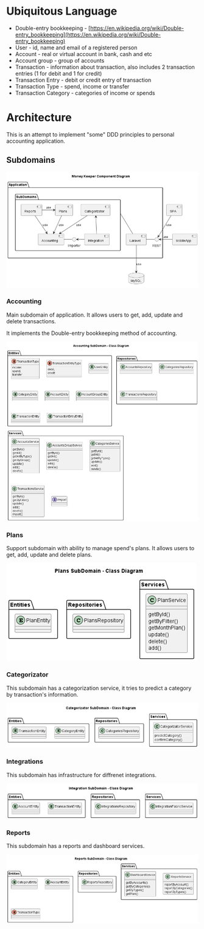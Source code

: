 # Ubiquitous Language

* Double-entry bookkeeping - [https://en.wikipedia.org/wiki/Double-entry_bookkeeping](https://en.wikipedia.org/wiki/Double-entry_bookkeeping)
* User - id, name and email of a registered person
* Account - real or virtual account in bank, cash and etc
* Account group - group of accounts
* Transaction - information about transaction, also includes 2 transaction entries (1 for debit and 1 for credit)
* Transaction Entry - debit or credit entry of transaction
* Transaction Type - spend, income or transfer
* Transaction Category - categories of income or spends
# Architecture 

This is an attempt to implement "some" DDD principles to personal accounting application.

## Subdomains

![Components diagram](diagrams/out/components.png)
 
### Accounting

Main subdomain of application. It allows users to get, add, update and delete transactions.

It implements the Double-entry bookkeeping method of accounting.

![Accounting subdomain](diagrams/out/accounting.png)

### Plans

Support subdomain with ability to manage spend's plans. It allows users to get, add, update and delete plans.


![Plans subdomain](diagrams/out/plans.png)

### Categorizator

This subdomain has a categorization service, it tries to predict a category by transaction's information.


![Categorizator subdomain](diagrams/out/categorizator.png)

### Integrations

This subdomain has infrastructure for diffrenet integrations.

![Integrations subdomain](diagrams/out/integrations.png)

### Reports

This subdomain has a reports and dashboard services.


![Reports subdomain](diagrams/out/reports.png)
